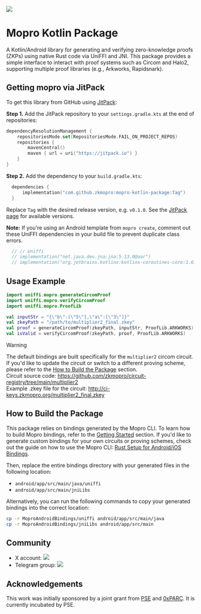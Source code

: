 [![](https://jitpack.io/v/zkmopro/mopro-kotlin-package.svg)](https://jitpack.io/#zkmopro/mopro-kotlin-package)

# Mopro Kotlin Package

A Kotlin/Android library for generating and verifying zero-knowledge proofs (ZKPs) using native Rust code via UniFFI and JNI. This package provides a simple interface to interact with proof systems such as Circom and Halo2, supporting multiple proof libraries (e.g., Arkworks, Rapidsnark).

## Getting mopro via JitPack

To get this library from GitHub using [JitPack](https://jitpack.io/#zkmopro/mopro-kotlin-package):

**Step 1.** Add the JitPack repository to your `settings.gradle.kts` at the end of repositories:
```kotlin
dependencyResolutionManagement {
    repositoriesMode.set(RepositoriesMode.FAIL_ON_PROJECT_REPOS)
    repositories {
        mavenCentral()
        maven { url = uri("https://jitpack.io") }
    }
}
```

**Step 2.** Add the dependency to your `build.gradle.kts`:
```kotlin
  dependencies {
      implementation("com.github.zkmopro:mopro-kotlin-package:Tag")
  }
```
Replace `Tag` with the desired release version, e.g. `v0.1.0`. See the [JitPack page](https://jitpack.io/#zkmopro/mopro-kotlin-package) for available versions.

**Note:** If you're using an Android template from `mopro create`, comment out these UniFFI dependencies in your build file to prevent duplicate class errors.
```kotlin
  // // Uniffi
  // implementation("net.java.dev.jna:jna:5.13.0@aar")
  // implementation("org.jetbrains.kotlinx:kotlinx-coroutines-core:1.6.4")
```

## Usage Example
```kotlin
import uniffi.mopro.generateCircomProof
import uniffi.mopro.verifyCircomProof
import uniffi.mopro.ProofLib

val inputStr = "{\"b\":[\"5\"],\"a\":[\"3\"]}"
val zkeyPath = "/path/to/multiplier2_final.zkey"
val proof = generateCircomProof(zkeyPath, inputStr, ProofLib.ARKWORKS)
val isValid = verifyCircomProof(zkeyPath, proof, ProofLib.ARKWORKS)
```

> [!WARNING]  
> The default bindings are built specifically for the `multiplier2` circom circuit. If you'd like to update the circuit or switch to a different proving scheme, please refer to the [How to Build the Package](#how-to-build-the-package) section.<br/>
> Circuit source code: https://github.com/zkmopro/circuit-registry/tree/main/multiplier2<br/>
> Example .zkey file for the circuit: http://ci-keys.zkmopro.org/multiplier2_final.zkey<br/>

## How to Build the Package

This package relies on bindings generated by the Mopro CLI.
To learn how to build Mopro bindings, refer to the [Getting Started](https://zkmopro.org/docs/getting-started) section.
If you'd like to generate custom bindings for your own circuits or proving schemes, check out the guide on how to use the Mopro CLI: [Rust Setup for Android/iOS Bindings](https://zkmopro.org/docs/setup/rust-setup#setup-any-rust-project).

Then, replace the entire bindings directory with your generated files in the following location:
- `android/app/src/main/java/uniffi`
- `android/app/src/main/jniLibs`

Alternatively, you can run the following commands to copy your generated bindings into the correct location:

```sh
cp -r MoproAndroidBindings/uniffi android/app/src/main/java
cp -r MoproAndroidBindings/jniLibs android/app/src/main
```

## Community

-   X account: <a href="https://twitter.com/zkmopro"><img src="https://img.shields.io/twitter/follow/zkmopro?style=flat-square&logo=x&label=zkmopro"></a>
-   Telegram group: <a href="https://t.me/zkmopro"><img src="https://img.shields.io/badge/telegram-@zkmopro-blue.svg?style=flat-square&logo=telegram"></a>

## Acknowledgements

This work was initially sponsored by a joint grant from [PSE](https://pse.dev/) and [0xPARC](https://0xparc.org/). It is currently incubated by PSE.
